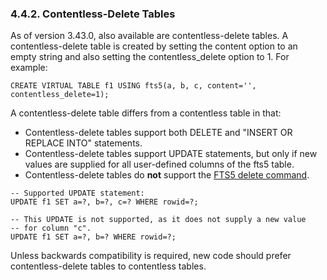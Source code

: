 ### 4\.4\.2\. Contentless\-Delete Tables


As of version 3\.43\.0, also available are contentless\-delete tables.
A contentless\-delete table is created by setting the content option to an
empty string and also setting the contentless\_delete option to 1\. For example:




```
CREATE VIRTUAL TABLE f1 USING fts5(a, b, c, content='', contentless_delete=1);

```

A contentless\-delete table differs from a contentless table in that:



* Contentless\-delete tables support both DELETE and "INSERT OR REPLACE
 INTO" statements.
* Contentless\-delete tables support UPDATE statements, but only if new
 values are supplied for all user\-defined columns of the fts5 table.
* Contentless\-delete tables do **not** support the 
 [FTS5 delete command](fts5.html#the_delete_command).



```
-- Supported UPDATE statement:
UPDATE f1 SET a=?, b=?, c=? WHERE rowid=?;

-- This UPDATE is not supported, as it does not supply a new value
-- for column "c".
UPDATE f1 SET a=?, b=? WHERE rowid=?;

```

 Unless backwards compatibility is required, new code should prefer
contentless\-delete tables to contentless tables.




